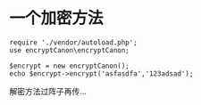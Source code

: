 # 一个加密方法

````
require './vendor/autoload.php';
use encryptCanon\encryptCanon;

$encrypt = new encryptCanon();
echo $encrypt->encrypt('asfasdfa','123adsad');
````

解密方法过阵子再传...